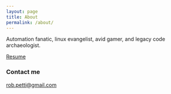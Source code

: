 ```yaml
---
layout: page
title: About
permalink: /about/
---
```


Automation fanatic, linux evangelist, avid gamer, and legacy code archaeologist.

[Resume](/resume.html)

### Contact me

[rob.petti@gmail.com](mailto:rob.petti@gmail.com)
